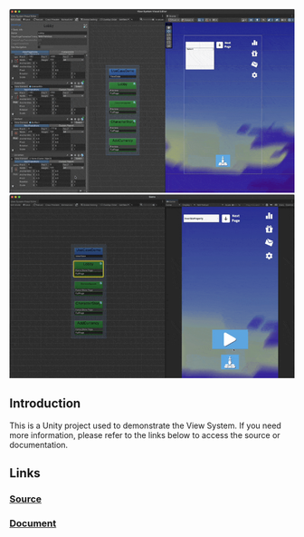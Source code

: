 
![EditViewElementTransform](Img/EditViewElementTransform.gif)
![Pages](Img/Pages.gif)

## Introduction

This is a Unity project used to demonstrate the View System. If you need more information, please refer to the links below to access the source or documentation.

## Links 

### [Source](https://github.com/MacacaGames/MacacaViewSystem)

### [Document](https://macacagames.github.io/MacacaViewSystemDocs/)
